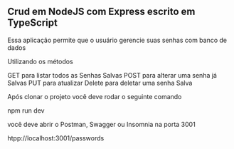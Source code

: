 ## Crud em NodeJS com Express escrito em TypeScript

Essa aplicação permite que o usuário gerencie suas senhas com banco de dados

Utilizando os métodos

GET para listar todos as Senhas Salvas
POST para alterar uma senha já Salvas
PUT para atualizar
Delete para deletar uma senha Salva

Após clonar o projeto você deve rodar o seguinte comando

npm run dev

você deve abrir o Postman, Swagger ou Insomnia na porta 3001

htpp://localhost:3001/passwords
